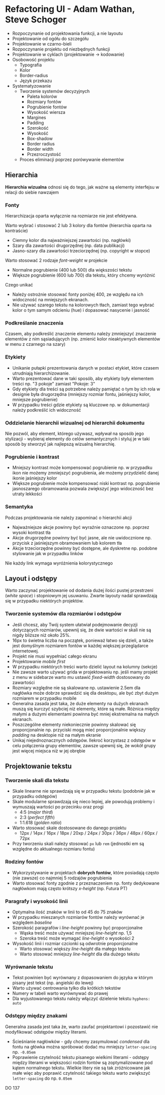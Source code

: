 # Refactoring UI - Adam Wathan, Steve Schoger

- Rozpoczynanie od projektowania funkcji, a nie layoutu
- Projektowanie od ogółu do szczegółu
- Projektowanie w czarno-bieli
- Rozpoczynanie projektu od niezbędnych funkcji
- Projektowanie w cyklach (projektowanie -> kodowanie)
- Osobowość projektu
  - Typografia
  - Kolor
  - Border-radius
  - Język przekazu
- Systematyzowanie
  - Tworzenie systemów decyzyjnych
    - Paleta kolorów
    - Rozmiary fontów
    - Pogrubienie fontów
    - Wysokość wiersza
    - Margines
    - Padding
    - Szerokość
    - Wysokość
    - Box-shadow
    - Border radius
    - Border width
    - Przezroczystość
  - Proces eliminacji poprzez porówywanie elementów

## Hierarchia

**Hierarchia wizualna** odnosi się do tego, jak ważne są elementy interfejsu w relacji do siebie nawzajem

### Fonty

Hierarchizacja oparta wyłącznie na rozmiarze nie jest efektywna.

Warto wybrać i stosować 2 lub 3 kolory dla fontów (hierarchia oparta na kontraście)

- Ciemny kolor dla najważniejszej zawartości (np. nagłówki)
- Szary dla zawartości drugorzędnej (np. data publikacji)
- Jasno-szary dla zawartości trzeciorzędnej (np. copyright w stopce)

Warto stosować 2 rodzaje _font-weight_ w projekcie

- Normalne pogrubienie (400 lub 500) dla większości tekstu
- Większe pogrubienie (600 lub 700) dla tekstu, który chcemy wyróżnić

Czego unikać

- Należy ostrożnie stosować fonty poniżej 400, ze względu na ich widoczność na mniejszych ekranach.
- Nie używać szarego tekstu na kolorowych tłach, zamiast tego wybrać kolor o tym samym odcieniu (hue) i dopasować nasycenie i jasność

### Podkreślanie znaczenia

Czasem, aby podkreślić znaczenie elementu należy zmniejszyć znaczenie elementów z nim sąsiadujących (np. zmienić kolor nieaktywnych elementów w menu z czarnego na szary)

### Etykiety

- Unikanie pułapki prezentowania danych w postaci etykiet, które czasem utrudniają hierarchizowanie.
- Warto prezentować dane w taki sposób, aby etykiety były elementem treści np. "3 pokoje" zamiast "Pokoje: 3"
- Gdy etykiety dla treści są potrzebne należy pamiętać o tym by ich rola w designie była drugorzędna (mniejszy rozmiar fontu, jaśniejszy kolor, mniejsze pogrubienie)
- W przypadku treści gdzie etykiety są kluczowe np. w dokumentacji należy podkreślić ich widoczność

### Oddzielanie hierarchii wizualnej od hierarchii dokumentu

Nie pozwól, aby element, którego używasz, wpływał na sposób jego stylizacji - wybieraj elementy do celów semantycznych i styluj je w taki sposób by stworzyć jak najlepszą wizualną hierarchię.

### Pogrubienie i kontrast

- Mniejszy kontrast może kompensować pogrubienie np. w przypadku ikon nie możemy zmniejszyć pogrubienia, ale możemy przydzielić danej ikonie jaśniejszy kolor
- Większe pogrubienie może kompensować niski kontrast np. pogrubienie jasnoszarego obramowania pozwala zwiększyć jego widoczność bez utraty lekkości

### Semantyka

Podczas projektowania nie należy zapominać o hierarchii akcji

- Najważniejsze akcje powinny być wyraźnie oznaczone np. poprzez wysoki kontrast tła
- Akcje drugorzędne powinny być być jasne, ale nie uwidocznione np. przycisk z jaśniejszym obramowaniem lub kolorem tła
- Akcje trzeciorzędne powinny być dostępne, ale dyskretne np. podobne stylowanie jak w przypadku linków

Nie każdy link wymaga wyróżnienia kolorystycznego

## Layout i odstępy

Warto zaczynać projektowanie od dodania dużej ilości pustej przestrzeni (_white space_) i stopniowym jej usuwaniu. Zwarte layouty nadal sprawdzają się w przypadku niektórych projektów.

### Tworzenie systemów dla rozmiarów i odstępów

- Jeśli chcesz, aby Twój system ułatwiał podejmowanie decyzji dotyczących rozmiarów, upewnij się, że dwie wartości w skali nie są nigdy bliższe niż około 25%.
- 16px to świetna liczba na początek, ponieważ łatwo się dzieli, a także jest domyślnym rozmiarem fontów w każdej większej przeglądarce internetowej.
- Projekt nie musi wypełniać całego ekranu
- Projektowanie _mobile first_
- W przypadku niektórych treści warto dzielić layout na kolumny (sekcje)
- Nie zawsze warto używać grida w projektowaniu np. jeśli mamy projekt z menu w sidebarze warto mu ustawić _fixed-width_ dostosowany do zawartości
- Rozmiary względne nie są skalowane np. ustawienie 2.5em dla nagłówka może dobrze sprawdzić się dla desktopu, ale być zbyt dużym rozmiarem w przypadku mobile
- Generalna zasada jest taka, że duże elementy na dużych ekranach muszą się kurczyć szybciej niż elementy, które są małe. Różnica między małymi a dużymi elementami powinna być mniej ekstremalna na małych ekranach.
- Poszczególne elementy niekoniecznie powinny skalować się proporcjonalnie np. przyciski mogą mieć proporcjonalnie większy _padding_ na desktopie niż na małym ekranie
- Unikaj niejednoznacznych odstępów. Ilekroć korzystasz z odstępów w celu połączenia grupy elementów, zawsze upewnij się, że wokół grupy jest więcej miejsca niż w jej obrębie

## Projektowanie tekstu

### Tworzenie skali dla tekstu

- Skale linearne nie sprawdzają się w przypadku tekstu (podobnie jak w przypadku odstępów)
- Skale modularne sprawdzają się nieco lepiej, ale powodują problemy i wymuszają wartości po przecinku oraz progi
  - 4:5 (_major third_)
  - 2:3 (_perfect fifth_)
  - 1:1.618 (_golden ratio_)
- Warto stosować skale dostosowane do danego projektu
  - 12px / 14px / 16px / 18px / 20xp / 24px / 30px / 36px / 48px / 60px / 72px
- Przy tworzeniu skali należy stosować `px` lub `rem` (jednostki em są względne do aktualnego rozmiaru fontu)

### Rodziny fontów

- Wykorzystywanie w projektach **dobrych fontów**, które posiadają często (nie zawsze) co najmniej 5 rodzajów pogrubienia
- Warto stosować fonty zgodnie z przeznaczeniem np. fonty dedykowane nagłówkom mają często krótszy _x-height_ (np. Futura PT)

### Paragrafy i wysokość linii

- Optymalna ilość znaków w linii to od 45 do 75 znaków
- W przypadku mieszanych rozmiarów fontów należy wyrównać je względem _baseline_
- Szerokość paragrafów i _line-height_ powinny być proporcjonalne
  - Wąska treść może używać mniejszej _line-height_ np. 1,5
  - Szeroka treść może wymagać _line-height_ o wysokości 2
- Wysokość linii i rozmiar czcionki są odwrotnie proporcjonalne
  - Warto stosować większy _line-height_ dla małego tekstu
  - Warto stosować mniejszy _line-height_ dla dla dużego tekstu

### Wyrównanie tekstu

- Tekst powinien być wyrównany z dopasowaniem do języka w którym pisany jest tekst (np. angielski do lewej)
- Warto używać centrowania tylko dla krótkich tekstów
- Numery w tabeli warto wyrównywać do prawej
- Dla wyjustowanego tekstu należy włączyć dzielenie tekstu `hyphens: auto`

### Odstępy między znakami

Generalna zasada jest taka że, warto zaufać projektantowi i pozostawić nie modyfikować odstępów między literami.

- Ścieśnianie nagłówków - gdy chcemy zasymulować _condensed_ dla fontu na główka można spróbować dodać mu mniejszy `letter-spacing` np. `-0.05em`
- Poprawienie czytelność tekstu pisanego wielkimi literami - odstępy między literami w większości rodzin fontów są zoptymalizowane pod kątem normalnego tekstu. Wielkie litery nie są tak zróżnicowane jak małe więc aby poprawić czytelność takiego tekstu warto zwiększyć `letter-spacing` do np. `0.05em`

DO 137
